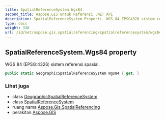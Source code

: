 ```yaml
---
title: SpatialReferenceSystem.Wgs84
second_title: Aspose.GIS untuk Referensi .NET API
description: SpatialReferenceSystem Properti. WGS 84 EPSG4326 sistem referensi spasial.
type: docs
weight: 330
url: /id/net/aspose.gis.spatialreferencing/spatialreferencesystem/wgs84/
---
```

## SpatialReferenceSystem.Wgs84 property

WGS 84 (EPSG:4326) sistem referensi spasial.

```csharp
public static GeographicSpatialReferenceSystem Wgs84 { get; }
```

### Lihat juga

* class [GeographicSpatialReferenceSystem](../../geographicspatialreferencesystem/)
* class [SpatialReferenceSystem](../)
* ruang nama [Aspose.Gis.SpatialReferencing](../../spatialreferencesystem/)
* perakitan [Aspose.GIS](../../../)



